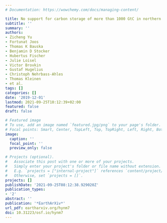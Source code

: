 ```yaml
---
# Documentation: https://wowchemy.com/docs/managing-content/

title: No support for carbon storage of more than 1000 GtC in northern peatlands
subtitle: ''
summary: ''
authors:
- Zicheng Yu
- Fortunat Joos
- Thomas K Bauska
- Benjamin D Stocker
- Hubertus Fischer
- Julie Loisel
- Victor Brovkin
- Gustaf Hugelius
- Christoph Nehrbass-Ahles
- Thomas Kleinen
- et al.
tags: []
categories: []
date: '2019-12-01'
lastmod: 2021-09-25T10:12:39+02:00
featured: false
draft: false

# Featured image
# To use, add an image named `featured.jpg/png` to your page's folder.
# Focal points: Smart, Center, TopLeft, Top, TopRight, Left, Right, BottomLeft, Bottom, BottomRight.
image:
  caption: ''
  focal_point: ''
  preview_only: false

# Projects (optional).
#   Associate this post with one or more of your projects.
#   Simply enter your project's folder or file name without extension.
#   E.g. `projects = ["internal-project"]` references `content/project/deep-learning/index.md`.
#   Otherwise, set `projects = []`.
projects: []
publishDate: '2021-09-25T08:12:38.929020Z'
publication_types:
- '2'
abstract: ''
publication: '*EarthArXiv*'
url_pdf: eartharxiv.org/hynm7
doi: 10.31223/osf.io/hynm7
---
```

